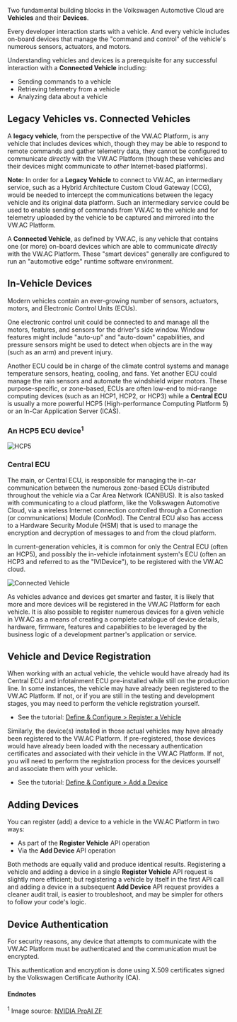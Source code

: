 Two fundamental building blocks in the Volkswagen Automotive Cloud are **Vehicles** and their **Devices**.

Every developer interaction starts with a vehicle. And every vehicle includes on-board devices that manage the "command and control" of the vehicle's numerous sensors, actuators, and motors.

Understanding vehicles and devices is a prerequisite for any successful interaction with a **Connected Vehicle** including:

- Sending commands to a vehicle
- Retrieving telemetry from a vehicle
- Analyzing data about a vehicle


## Legacy Vehicles vs. Connected Vehicles

A **legacy vehicle**, from the perspective of the VW.AC Platform, is any vehicle that includes devices which, though they may be able to respond to remote commands and gather telemetry data, they cannot be configured to communicate *directly* with the VW.AC Platform (though these vehicles and their devices might communicate to *other* Internet-based platforms). 

**Note:** In order for a **Legacy Vehicle** to connect to VW.AC, an intermediary service, such as a Hybrid Architecture Custom Cloud Gateway (CCG), would be needed to intercept the communications between the legacy vehicle and its original data platform. Such an intermediary service could be used to enable sending of commands from VW.AC to the vehicle and for telemetry uploaded by the vehicle to be captured and mirrored into the VW.AC Platform.

A **Connected Vehicle**, as defined by VW.AC, is any vehicle that contains one (or more) on-board devices which are able to communicate *directly* with the VW.AC Platform. These "smart devices" generally are configured to run an "automotive edge" runtime software environment.


## In-Vehicle Devices

Modern vehicles contain an ever-growing number of sensors, actuators, motors, and Electronic Control Units (ECUs).

One electronic control unit could be connected to and manage all the motors, features, and sensors for the driver's side window. Window features might include "auto-up" and "auto-down" capabilities, and pressure sensors might be used to detect when objects are in the way (such as an arm) and prevent injury.

Another ECU could be in charge of the climate control systems and manage temperature sensors, heating, cooling, and fans. Yet another ECU could manage the rain sensors and automate the windshield wiper motors. These purpose-specific, or zone-based, ECUs are often low-end to mid-range computing devices (such as an HCP1, HCP2, or HCP3) while a **Central ECU** is usually a more powerful HCP5 (High-performance Computing Platform 5) or an In-Car Application Server (ICAS).

### An HCP5 ECU device<sup>1</sup>
<img src="../images/training4.0/HCP_ZF_ProAI_02.png" alt="HCP5" /> 

### Central ECU
The main, or Central ECU, is responsible for managing the in-car communication between the numerous zone-based ECUs distributed throughout the vehicle via a Car Area Network (CANBUS). It is also tasked with communicating to a cloud platform, like the Volkswagen Automotive Cloud, via a wireless Internet connection controlled through a Connection (or communications) Module (ConMod). The Central ECU also has access to a Hardware Security Module (HSM) that is used to manage the encryption and decryption of messages to and from the cloud platform.

In current-generation vehicles, it is common for only the Central ECU (often an HCP5), and possibly the in-vehicle infotainment system's ECU (often an HCP3 and referred to as the "IVIDevice"), to be registered with the VW.AC cloud.

<img src="../images/training4.0/Full-Connected-Vehicle-07b.png" alt="Connected Vehicle" />

As vehicles advance and devices get smarter and faster, it is likely that more and more devices will be registered in the VW.AC Platform for each vehicle. It is also possible to register numerous devices for a given vehicle in VW.AC as a means of creating a complete catalogue of device details, hardware, firmware, features and capabilities to be leveraged by the business logic of a development partner's application or service.


## Vehicle and Device Registration

When working with an actual vehicle, the vehicle would have already had its Central ECU and infotainment ECU pre-installed while still on the production line. In some instances, the vehicle may have already been registered to the VW.AC Platform. If not, or if you are still in the testing and development stages, you may need to perform the vehicle registration yourself.

- See the tutorial: [Define & Configure > Register a Vehicle](/s/document-item?bundleId=vwac-documentation&topicId=training4.0%2FTry-it-01-Register-a-Vehicle.html)

Similarly, the device(s) installed in those actual vehicles may have already been registered to the VW.AC Platform. If pre-registered, those devices would have already been loaded with the necessary authentication certificates and associated with their vehicle in the VW.AC Platform. If not, you will need to perform the registration process for the devices yourself and associate them with your vehicle.

- See the tutorial: [Define & Configure > Add a Device](/s/document-item?bundleId=vwac-documentation&topicId=training4.0%2FTry-it-02-Add-a-Device.html)


## Adding Devices

You can register (add) a device to a vehicle in the VW.AC Platform in two ways:

- As part of the **Register Vehicle** API operation
- Via the **Add Device** API operation

Both methods are equally valid and produce identical results. Registering a vehicle and adding a device in a single **Register Vehicle** API request is slightly more efficient; but registering a vehicle by itself in the first API call and adding a device in a subsequent **Add Device** API request provides a cleaner audit trail, is easier to troubleshoot, and may be simpler for others to follow your code's logic.


## Device Authentication

For security reasons, any device that attempts to communicate with the VW.AC Platform must be authenticated and the communication must be encrypted.

This authentication and encryption is done using X.509 certificates signed by the Volkswagen Certificate Authority (CA).


#### Endnotes

<sup>1</sup> Image source: [NVIDIA ProAI ZF](https://nvidianews.nvidia.com/news/volkswagen-and-nvidia-to-infuse-ai-into-future-vehicle-lineup)